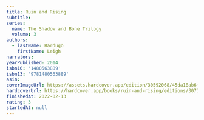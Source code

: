 ```yaml
---
title: Ruin and Rising
subtitle:
series:
  name: The Shadow and Bone Trilogy
  volume: 3
authors:
  - lastName: Bardugo
    firstName: Leigh
narrators:
yearPublished: 2014
isbn10: '1480563889'
isbn13: '9781480563889'
asin:
coverImageUrl: https://assets.hardcover.app/edition/30592068/45da18ab6f095843384a37c87eba066018013c5d.jpeg
hardcoverUrl: https://hardcover.app/books/ruin-and-rising/editions/30773001
finishedAt: 2022-02-13
rating: 3
startedAt: null
---
```

